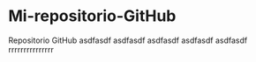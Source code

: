 # Mi-repositorio-GitHub
Repositorio GitHub asdfasdf
asdfasdf
asdfasdf
asdfasdf
asdfasdf
rrrrrrrrrrrrrrr